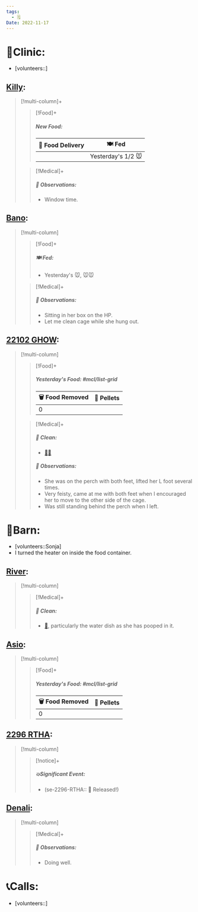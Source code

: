 ```yaml
---
tags:
  - 🗒️
Date: 2022-11-17
---
```


# 🏥Clinic:
- [volunteers::]

## [Killy](../RARE%20Birds/Ed%20Birds/Killy.md):
> [!multi-column]+
>
>> [!Food]+
>> ##### New Food:
>> |🚚 Food Delivery| 🍽️ Fed|
>> |---|---|
>>||Yesterday's 1/2 🐭
>
>> [!Medical]+
>> ##### 🔭 Observations:
>> - Window time.

## [Bano](../RARE%20Birds/Ed%20Birds/Bano.md):
> [!multi-column]
>
>> [!Food]+
>> ##### 🍽️ Fed:
>> - Yesterday's 🐭, 🐭🐭
>
>> [!Medical]+
>> ##### 🔭 Observations:
>> - Sitting in her box on the HP. 
>> - Let me clean cage while she hung out. 

## [22102 GHOW](../RARE%20Birds/22102%20GHOW.md):
> [!multi-column]
>
>> [!Food]+
>> ##### Yesterday's Food: #mcl/list-grid
>> |🗑️ Food Removed| 💩 Pellets
>> |---|---|
>>|0|
>
>> [!Medical]+
>>##### 🫧 Clean:
>>- [🧼➗](../Admin/Codes/Cleaned%20with%20divider.md)
>>
>> ##### 🔭 Observations:
>> - She was on the perch with both feet, lifted her L foot several times. 
>> - Very feisty, came at me with both feet when I encouraged her to move to the other side of the cage. 
>> - Was still standing behind the perch when I left. 

# 🏡Barn:
- [volunteers::Sonja]
- I turned the heater on inside the food container.

## [River](../RARE%20Birds/Ed%20Birds/River.md):
> [!multi-column]
>
>> [!Medical]+
>>##### 🫧 Clean:
>>- [🧽](../Admin/Codes/Scrubbed%20cage.md), particularly the water dish as she has pooped in it.

## [Asio](../RARE%20Birds/Ed%20Birds/Asio.md):
> [!multi-column]
>
>> [!Food]+
>> ##### Yesterday's Food: #mcl/list-grid
>> |🗑️ Food Removed| 💩 Pellets
>> |---|---|
>>|0|

## [2296 RTHA](../RARE%20Birds/2296%20RTHA.md):
> [!multi-column]
>
>> [!notice]+
>> ##### 💥Significant Event:
>>- (se-2296-RTHA:: 🥳 Released!)

## [Denali](../RARE%20Birds/Ed%20Birds/Denali.md):
> [!multi-column]
>
>> [!Medical]+
>> ##### 🔭 Observations:
>> - Doing well.

# 📞Calls:
- [volunteers::]
